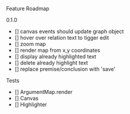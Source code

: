 Feature Roadmap

0.1.0

  - [] canvas events should update graph object
  - [] hover over relation text to tigger edit
  - [] zoom map
  - [] render map from x,y coordinates
  - [] display already highlighted text
  - [] delete already highlight text
  - [] replace premise/conclusion with 'save'


Tests

  - [] ArgumentMap.render
  - [] Canvas
  - [] Highlighter